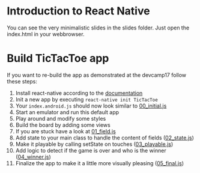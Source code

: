 # Introduction to React Native
You can see the very minimalistic slides in the slides folder.
Just open the index.html in your webbrowser.

# Build TicTacToe app
If you want to re-build the app as demonstrated at the devcamp17 follow these steps:
1. Install react-native according to the [documentation](https://facebook.github.io/react-native/docs/getting-started.html)
2. Init a new app by executing `react-native init TicTacToe`
3. Your `index.android.js` should now look similar to [00_initial.js](prepared/00_initial.js)
4. Start an emulator and run this default app
5. Play around and modify some styles
6. Build the board by adding some views
7. If you are stuck have a look at [01_field.js](prepared/01_field.js)
8. Add state to your main class to handle the content of fields ([02_state.js](prepared/02_state.js))
9. Make it playable by calling setState on touches ([03_playable.js](prepared/03_playable.js))
10. Add logic to detect if the game is over and who is the winner ([04_winner.js](prepared/04_winner.js))
11. Finalize the app to make it a little more visually pleasing ([05_final.js](prepared/05_final.js))
